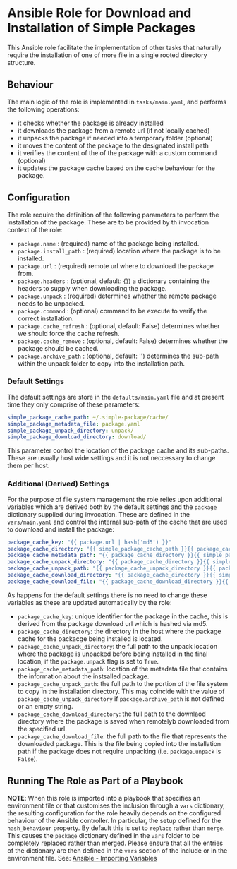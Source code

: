 # Ansible Role for Download and Installation of Simple Packages

This Ansible role facilitate the implementation of other tasks that naturally require the installation of one of more file in a single rooted directory structure.

## Behaviour

The main logic of the role is implemented in `tasks/main.yaml`, and performs the following operations:

- it checks whether the package is already installed
- it downloads the package from a remote url (if not locally cached)
- it unpacks the package if needed into a temporary folder (optional)
- it moves the content of the package to the designated install path
- it verifies the content of the of the package with a custom command (optional)
- it updates the package cache based on the cache behaviour for the package.

## Configuration

The role require the definition of the following parameters to perform the installation of the package. These are to be provided by th invocation context of the role:

- `package.name` : (required) name of the package being installed.
- `package.install_path` : (required) location where the package is to be installed.
- `package.url` : (required) remote url where to download the package from.
- `package.headers` : (optional, default: {}) a dictionary containing the headers to supply when downloading the package.
- `package.unpack` : (required) determines whether the remote package needs to be unpacked.
- `package.command` : (optional) command to be execute to verify the correct installation.
- `package.cache_refresh` : (optional, default: False) determines whether we should force the cache refresh.
- `package.cache_remove` : (optional, default: False) determines whether the package should be cached.
- `package.archive_path` : (optional, default: '') determines the sub-path within the unpack folder to copy into the installation path.

### Default Settings

The default settings are store in the `defaults/main.yaml` file and at present time they only comprise of these parameters:

```yaml
simple_package_cache_path: ~/.simple-package/cache/
simple_package_metadata_file: package.yaml
simple_package_unpack_directory: unpack/
simple_package_download_directory: download/
```

This parameter control the location of the package cache and its sub-paths. These are usually host wide settings and it is not neccessary to change them per host.

### Additional (Derived) Settings

For the purpose of file system management the role relies upon additional variables which are derived both by the default settings and the `package` dictionary supplied during invocation. These are defined in the `vars/main.yaml` and control the internal sub-path of the cache that are used to download and install the package:

```yaml
package_cache_key: "{{ package.url | hash('md5') }}"
package_cache_directory: "{{ simple_package_cache_path }}{{ package_cache_key }}/"
package_cache_metadata_path: "{{ package_cache_directory }}{{ simple_package_metadata_file }}"
package_cache_unpack_directory: "{{ package_cache_directory }}{{ simple_package_unpack_directory }}"
package_cache_unpack_path: "{{ package_cache_unpack_directory }}{{ package.archive_path | default('') }}"
package_cache_download_directory: "{{ package_cache_directory }}{{ simple_package_download_directory }}"
package_cache_download_file: "{{ package_cache_download_directory }}{{ package.url | basename }}"
```

As happens for the default settings there is no need to change these variables as these are updated automatically by the role:

- `package_cache_key`: unique identifier for the package in the cache, this is derived from the package download url which is hashed via md5.
- `package_cache_directory`: the directory in the host where the package cache for the packacge being installed is located.
- `package_cache_unpack_directory`: the full path to the unpack location where the package is unpacked before being installed in the final location, if the `package.unpack` flag is set to `True`.
- `package_cache_metadata_path`: location of the metadata file that contains the information about the instsalled package.
- `package_cache_unpack_path`: the full path to the portion of the file system to copy in the installation directory. This may coincide with the value of `package_cache_unpack_directory` if `package.archive_path` is not defined or an empty string.
- `package_cache_download_directory`: the full path to the downlaod directory where the package is saved when remotelyb downloaded from the specified url.
- `package_cache_download_file`: the full path to the file that represents the downloaded package. This is the file being copied into the installation path if the package does not require unpacking (i.e. `package.unpack` is `False`).


## Running The Role as Part of a Playbook

__NOTE__: When this role is imported into a playbook that specifies an environment file or that customises the inclusion through a `vars` dictionary, the resulting configuration for the role heavily depends on the configured behaviour of the Ansible controller. In particular, the setup defined for the `hash_behaviour` property. By default this is set to `replace` rather than `merge`. This causes the `package` dictionary defined in the `vars` folder to be completely replaced rather than merged. Please ensure that all the entries of the dictionary are then defined in the `vars` section of the include or in the environment file. See: [Ansible - Importing Variables](https://docs.ansible.com/ansible/latest/user_guide/playbooks_variables.html#variable-precedence-where-should-i-put-a-variable) 

